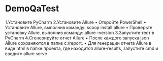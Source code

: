 # DemoQaTest
1.Установите PyCharm
2.Установите Allure • Откройте PowerShell • Установите Allure, выполнив команду: scoop install allure • Проверьте установку Allure, выполнив команду: allure –version
3.Запустите тест в PyCharm
4.Сгенерируйте отчет Allure • После каждого запуска json Allure сохраняются в папке c:/report. • Для генерации отчета Allure в виде html в папке проекта, где находится allure-results, запустите cmd и введите allure serve

